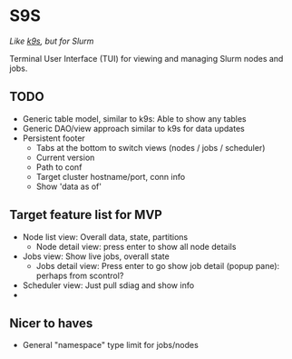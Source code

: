 # S9S

*Like [k9s](https://k9scli.io/), but for Slurm*

Terminal User Interface (TUI) for viewing and managing Slurm nodes and jobs.

## TODO

- Generic table model, similar to k9s: Able to show any tables
- Generic DAO/view approach similar to k9s for data updates
- Persistent footer
  - Tabs at the bottom to switch views (nodes / jobs / scheduler)
  - Current version
  - Path to conf
  - Target cluster hostname/port, conn info
  - Show 'data as of'

## Target feature list for MVP

- Node list view: Overall data, state, partitions
  - Node detail view: press enter to show all node details
- Jobs view: Show live jobs, overall state
  - Jobs detail view: Press enter to go show job detail (popup pane): perhaps from scontrol?
- Scheduler view: Just pull sdiag and show info
-

## Nicer to haves

- General "namespace" type limit for jobs/nodes
